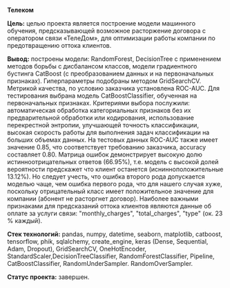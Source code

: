 ﻿**Телеком**

**Цель:**  целью проекта является построение модели машинного обучения, предсказывающей возможное расторжение договора с оператором связи «ТелеДом», для оптимизации работы компании по предотвращению оттока клиентов.

**Вывод:** построены модели: RandomForest, DecisionTree с применением методов борьбы с дисбалансом классов, модели градиентного бустинга CatBoost (с преобразованием данных и на первоначальных признаках). Гиперпараметры подобраны методом GridSearchCV. Метрикой качества, по условию заказчика установлена ROC-AUC. Для тестирования выбрана модель CatBoostClassifier, обученная на первоначальных признаках. Критериями выбора послужили: автоматическая обработка категориальных признаков без их предварительной обработки или кодирования, использование перекрестной энтропии, улучшающей точность классификации, высокая скорость работы для выполнения задач классификации на больших объемах данных. На тестовых данных ROC-AUC также имеет значение 0.85, что соответствует требованию заказчика, accuracy составляет 0.80. Матрица ошибок демонстрирует высокую долю истинноотрицательных ответов (66.95%), т.е. модель с высокой долей вероятности предскажет что клиент останется (иснинноположительные 13.12%). Но следует учесть, что ошибка второго рода допускается моделью чаще, чем ошибка первого рода, что для нашего случая хуже, поскольку отрицательный класс имеет положительное значение для компании (абонент не расторгнет договор). Наиболее важными признаками для предсказаний оттока клиентов являются данные об оплате за услуги связи: "monthly_charges", "total_charges", "type" (ок. 23 % каждый). 

**Стек технологий:** pandas, numpy, datetime, seaborn, matplotlib, catboost, tensorflow, phik, sqlalchemy, create_engine, keras (Dense, Sequential, Adam, Dropout), GridSearchCV, OneHotEncoder, StandardScaler,DecisionTreeClassifier, RandomForestClassifier,   Pipeline, CatBoostClassifier,  RandomUnderSampler. RandomOverSampler.

**Статус проекта:** завершен.







